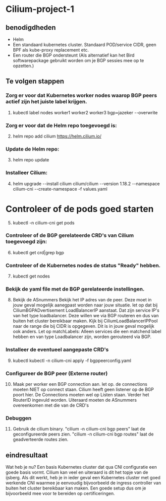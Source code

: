 # Cilium-project-1

## benodigdheden

* Helm
* Een standaard kubernetes cluster. Standaard POD/service CIDR, geen BPF als kube-proxy replacement etc.
* Een router die BGP ondersteunt (Als alternatief kan het Bird softwarepackage gebruikt worden om je BGP sessies mee op te opzetten.)

## Te volgen stappen

### Zorg er voor dat Kubernetes worker nodes waarop BGP peers actief zijn het juiste label krijgen.
1. kubectl label nodes worker1 worker2 worker3 bgp=jazeker --overwrite

### Zorg er voor dat de Helm repo toegevoegd is:
2. helm repo add cilium https://helm.cilium.io/

### Update de Helm repo:
3. helm repo update

### Installeer Cilium:
4. helm upgrade --install cilium cilium/cilium --version 1.18.2 --namespace cilium-cni --create-namespace -f values.yaml

# Controleer of de pods goed starten
5. kubectl -n cilium-cni get pods

### Controleer of de BGP gerelateerde CRD's van Cilium toegevoegd zijn:
6. kubectl get crd|grep bgp

### Controleer of de Kubernetes nodes de status "Ready" hebben.
7. kubectl get nodes

### Bekijk de yaml file met de BGP gerelateerde instellingen.
8. Bekijk de ASnummers
   Bekijk het IP adres van de peer. Deze moet in jouw geval mogelijk aanegpast worden naar jouw situatie.
   let op dat bij CiliumBGPADvertisement LoadBalancerIP aanstaat. Dat zijn service IP's van het type loadbalancer. Deze willen we via BGP routeren    en dus van buiten het cluster bereikbaar maken.
   Kijk bij CiliumLoadBalancerIPPool naar de range die bij CIDR is opgegeven. Dit is in jouw geval mogelijk ook anders.
   Let op matchLabels: Alleen services die een matchend label hebben en van type Loadbalancer zijn, worden gerouteerd via BGP.

### Installeer de eventueel aangepaste CRD's
9. kubectl kubectl -n cilium-cni apply -f bgppeerconfig.yaml


### Configureer de BGP peer (Externe router)
10. Maak per worker een BGP connection aan. let op. de connections moeten NIET op connect staan. Cilium heeft geen listener op de BGP poort hier. 
    De Connections moeten wel op Listen staan. Verder het RouterID ingevuld worden. Uiteraard moeten de ASnummers overeenkomen met die van de CRD's

### Debuggen
11. Gebruik de cilium binary. "cilium -n cilium-cni bgp peers" laat de geconfigureerde peers zien. "cilium -n cilium-cni bgp routes" laat de geadverteerde routes zien.

## eindresultaat
Wat heb je nu? Een basis Kubernetes cluster dat qua CNI configuratie een goede basis vormt. Cilium kan veel en uiteraard is dit het topje van de ijsberg. Als dit werkt, heb je in ieder geval een Kubernetes cluster met goed werkende CNI waarmee je eenvoudig bijvoorbeeld de ingress controller van buiten het cluster bereikbaar kan maken. Een goede setup dus om je bijvoorbeeld  mee voor te bereiden op certificeringen.  





